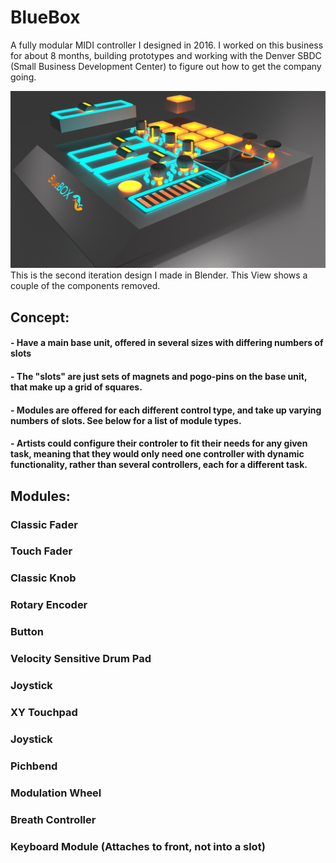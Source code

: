 # BlueBox
A fully modular MIDI controller I designed in 2016. I worked on this business for about 8 months, building prototypes and working with the Denver SBDC (Small Business Development Center) to figure out how to get the company going. 

![Modules Out View](BlueBox_Modules_Out1.png)
This is the second iteration design I made in Blender. This View shows a couple of the components removed.

## Concept:
#### - Have a main base unit, offered in several sizes with differing numbers of slots
#### - The "slots" are just sets of magnets and pogo-pins on the base unit, that make up a grid of squares.
#### - Modules are offered for each different control type, and take up varying numbers of slots. See below for a list of module types.
#### - Artists could configure their controler to fit their needs for any given task, meaning that they would only need one controller with dynamic functionality, rather than several controllers, each for a different task.

## Modules:
### Classic Fader
### Touch Fader
### Classic Knob
### Rotary Encoder
### Button
### Velocity Sensitive Drum Pad
### Joystick
### XY Touchpad
### Joystick
### Pichbend
### Modulation Wheel
### Breath Controller
### Keyboard Module (Attaches to front, not into a slot)
